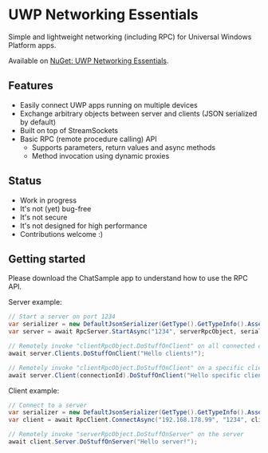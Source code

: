 # UWP Networking Essentials
Simple and lightweight networking (including RPC) for Universal Windows Platform apps.

Available on [NuGet: UWP Networking Essentials](https://www.nuget.org/packages/UwpNetworkingEssentials/).

## Features
* Easily connect UWP apps running on multiple devices
* Exchange arbitrary objects between server and clients (JSON serialized by default)
* Built on top of StreamSockets
* Basic RPC (remote procedure calling) API
  * Supports parameters, return values and async methods
  * Method invocation using dynamic proxies

## Status
* Work in progress
* It's not (yet) bug-free
* It's not secure
* It's not designed for high performance
* Contributions welcome :)

## Getting started
Please download the ChatSample app to understand how to use the RPC API.

Server example:

```csharp
// Start a server on port 1234
var serializer = new DefaultJsonSerializer(GetType().GetTypeInfo().Assembly);
var server = await RpcServer.StartAsync("1234", serverRpcObject, serializer);

// Remotely invoke "clientRpcObject.DoStuffOnClient" on all connected clients
await server.Clients.DoStuffOnClient("Hello clients!");

// Remotely invoke "clientRpcObject.DoStuffOnClient" on a specific client
await server.Client(connectionId).DoStuffOnClient("Hello specific client!");
```

Client example:

```csharp
// Connect to a server
var serializer = new DefaultJsonSerializer(GetType().GetTypeInfo().Assembly);
var client = await RpcClient.ConnectAsync("192.168.178.99", "1234", clientRpcObject, serializer);

// Remotely invoke "serverRpcObject.DoStuffOnServer" on the server
await client.Server.DoStuffOnServer("Hello server!");
```
